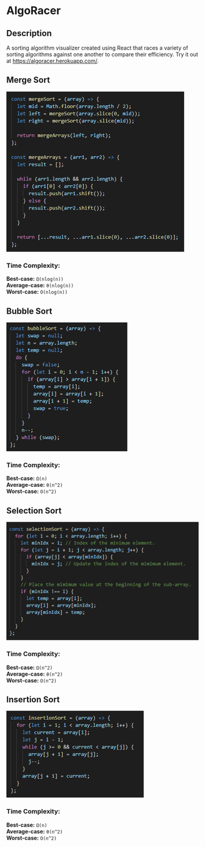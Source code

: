 # AlgoRacer

## Description

A sorting algorithm visualizer created using React that races a variety of sorting algorithms against one another to compare their efficiency.
Try it out at https://algoracer.herokuapp.com/.

## Merge Sort

![](mergeSort.png)

### Time Complexity:

**Best-case:** `Ω(nlog(n))`  
**Average-case:** `θ(nlog(n))`  
**Worst-case:** `O(nlog(n))`

## Bubble Sort

![](bubbleSort.png)

### Time Complexity:

**Best-case:** `Ω(n)`  
**Average-case:** `θ(n^2)`  
**Worst-case:** `O(n^2)`

## Selection Sort

![](selectionSort.png)

### Time Complexity:

**Best-case:** `Ω(n^2)`  
**Average-case:** `θ(n^2)`  
**Worst-case:** `O(n^2)`

## Insertion Sort

![](insertionSort.png)

### Time Complexity:

**Best-case:** `Ω(n)`  
**Average-case:** `θ(n^2)`  
**Worst-case:** `O(n^2)`
